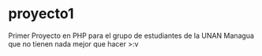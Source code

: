 # proyecto1
Primer Proyecto en PHP para el grupo de estudiantes de la UNAN Managua que no tienen nada mejor que hacer >:v
